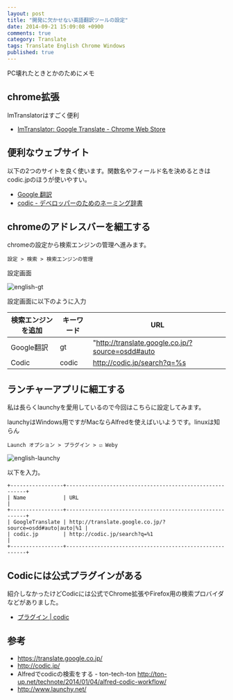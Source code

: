 ```yaml
---
layout: post
title: "開発に欠かせない英語翻訳ツールの設定"
date: 2014-09-21 15:09:08 +0900
comments: true
category: Translate
tags: Translate English Chrome Windows
published: true
---
```


PC壊れたときとかのためにメモ

## chrome拡張

ImTranslatorはすごく便利

+ [ImTranslator: Google Translate - Chrome Web Store](https://chrome.google.com/webstore/detail/imtranslator-google-trans/noaijdpnepcgjemiklgfkcfbkokogabh?hl=en)

## 便利なウェブサイト
以下の2つのサイトを良く使います。関数名やフィールド名を決めるときはcodic.jpのほうが使いやすい。

+ [Google 翻訳](https://translate.google.co.jp/)
+ [codic - デベロッパーのためのネーミング辞書](http://codic.jp/)

## chromeのアドレスバーを細工する
chromeの設定から検索エンジンの管理へ進みます。

```
設定 > 検索 > 検索エンジンの管理
```

設定画面

![english-gt](/images/article/english-gt.png)

設定画面に以下のように入力

検索エンジンを追加 | キーワード | URL
---- | ---- | ----
Google翻訳 | gt | "http://translate.google.co.jp/?source=osdd#auto|auto|%s"
Codic | codic | http://codic.jp/search?q=%s


## ランチャーアプリに細工する

私は長らくlaunchyを愛用しているので今回はこちらに設定してみます。

launchyはWindows用ですがMacならAlfredを使えばいいようです。linuxは知らん

```
Launch オプション > プラグイン > ☑ Weby
```

![english-launchy](/images/article/english-launchy.png)

以下を入力。

```
+-----------------+---------------------------------------------------------+
| Name            | URL                                                     |
+-----------------+---------------------------------------------------------+
| GoogleTranslate | http://translate.google.co.jp/?source=osdd#auto|auto|%1 |
| codic.jp        | http://codic.jp/search?q=%1                             |
+-----------------+---------------------------------------------------------+
```

## Codicには公式プラグインがある
紹介しなかったけどCodicには公式でChrome拡張やFirefox用の検索プロバイダなどがありました。

+ [プラグイン | codic](http://codic.jp/plugins.html)

## 参考

+ <https://translate.google.co.jp/>
+ <http://codic.jp/>
+ Alfredでcodicの検索をする - ton-tech-ton <http://ton-up.net/technote/2014/01/04/alfred-codic-workflow/>
+ <http://www.launchy.net/>
